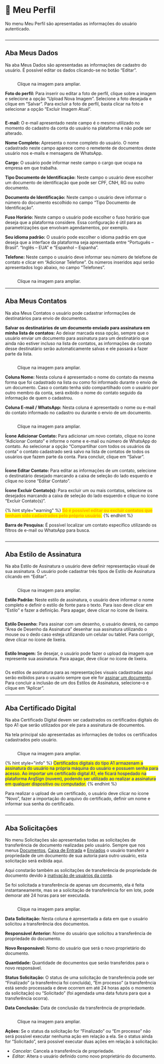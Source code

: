 # 👤 Meu Perfil

No menu Meu Perfil são apresentadas as informações do usuário autenticado. &#x20;

<figure><img src="../.gitbook/assets/perfil1.png" alt=""><figcaption></figcaption></figure>

***

## Aba Meus Dados&#x20;

Na aba Meus Dados são apresentadas as informações de cadastro do usuário. É possível editar os dados clicando-se no botão “Editar”.&#x20;

<figure><img src="../.gitbook/assets/perfil2.png" alt=""><figcaption><p>Clique na imagem para ampliar.</p></figcaption></figure>

**Foto do perfil:** Para inserir ou editar a foto de perfil, clique sobre a imagem e selecione a opção “Upload Nova Imagem”. Selecione a foto desejada e clique em “Salvar”. Para excluir a foto de perfil, basta clicar na foto e selecionar a opção “Excluir Imagem Atual”.&#x20;

<figure><img src="../.gitbook/assets/perfil3.png" alt=""><figcaption></figcaption></figure>

**E-mail:** O e-mail apresentado neste campo é o mesmo utilizado no momento do cadastro da conta do usuário na plataforma e não pode ser alterado. &#x20;

**Nome Completo:** Apresenta o nome completo do usuário. O nome cadastrado neste campo aparece como o remetente de documentos deste usuário nos e-mails e mensagens de WhatsApp.

**Cargo:** O usuário pode informar neste campo o cargo que ocupa na empresa em que trabalha.&#x20;

**Tipo Documento de Identificação:** Neste campo o usuário deve escolher um documento de identificação que pode ser CPF, CNH, RG ou outro documento. &#x20;

**Documento de Identificação:** Neste campo o usuário deve informar o número do documento escolhido no campo “Tipo Documento de Identificação”.&#x20;

**Fuso Horário:** Neste campo o usuário pode escolher o fuso horário que deseja que a plataforma considere. Essa configuração é útil para as parametrizações que envolvam agendamentos, por exemplo.&#x20;

**Seu idioma padrão:** O usuário pode escolher o idioma padrão em que deseja que a interface da plataforma seja apresentada entre “Português – Brasil”. “Inglês – EUA” e “Espanhol – Espanha”.&#x20;

**Telefone:** Neste campo o usuário deve informar seu número de telefone de contato e clicar em “Adicionar Telefone”. Os números inseridos aqui serão apresentados logo abaixo, no campo “Telefones”.&#x20;

<figure><img src="../.gitbook/assets/perfil4.png" alt=""><figcaption><p>Clique na imagem para ampliar.</p></figcaption></figure>

***

## Aba Meus Contatos&#x20;

Na aba Meus Contatos o usuário pode cadastrar informações de destinatários para envio de documentos. &#x20;

**Salvar os destinatários de um documento enviado para assinatura em minha lista de contatos:** Ao deixar marcada essa opção, sempre que o usuário enviar um documento para assinatura para um destinatário que ainda não estiver incluso na lista de contatos, as informações de contato desse destinatário serão automaticamente salvas e ele passará a fazer parte da lista.&#x20;

<figure><img src="../.gitbook/assets/perfil5.png" alt=""><figcaption><p>Clique na imagem para ampliar.</p></figcaption></figure>

**Coluna Nome:** Nesta coluna é apresentado o nome do contato da mesma forma que foi cadastrado na lista ou como foi informado durante o envio de um documento.  Caso o contato tenha sido compartilhado com o usuário por outro membro da conta, será exibido o nome do contato seguido da informação de quem o cadastrou.&#x20;

**Coluna E-mail / WhatsApp:** Nesta coluna é apresentado o nome ou e-mail do contato informado no cadastro ou durante o envio de um documento.  &#x20;

<figure><img src="../.gitbook/assets/perfil6.png" alt=""><figcaption><p>Clique na imagem para ampliar.</p></figcaption></figure>

**Ícone Adicionar Contato:** Para adicionar um novo contato, clique no ícone “Adicionar Contato” e informe o nome e e-mail ou número de WhatsApp do contato. Ao selecionar a opção “Compartilhar com todos os usuários da conta” o contato cadastrado será salvo na lista de contatos de todos os usuários que fazem parte da conta. Para concluir, clique em “Salvar”.&#x20;

<figure><img src="../.gitbook/assets/perfil7.png" alt=""><figcaption></figcaption></figure>

**Ícone Editar Contato:** Para editar as informações de um contato, selecione o destinatário desejado marcando a caixa de seleção do lado esquerdo e clique no ícone “Editar Contato”. &#x20;

**Ícone Excluir Contato(s):** Para excluir um ou mais contatos, selecione os desejados marcando a caixa de seleção do lado esquerdo e clique no ícone “Excluir Contato(s)”.  &#x20;

{% hint style="warning" %}
<mark style="color:orange;">**Só é possível editar ou excluir contatos que tenham sido cadastrados pelo próprio usuário.**</mark> &#x20;
{% endhint %}

**Barra de Pesquisa:** É possível localizar um contato específico utilizando os filtros de e-mail ou WhatsApp para busca.&#x20;

<figure><img src="../.gitbook/assets/perfil8.png" alt=""><figcaption></figcaption></figure>

***

## Aba Estilo de Assinatura&#x20;

Na aba Estilo de Assinatura o usuário deve definir representação visual de sua assinatura. O usuário pode cadastrar três tipos de Estilo de Assinatura clicando em “Editar”.&#x20;

<figure><img src="../.gitbook/assets/perfil9.png" alt=""><figcaption><p>Clique na imagem para ampliar.</p></figcaption></figure>

**Estilo Padrão:** Neste estilo de assinatura, o usuário deve informar o nome completo e definir o estilo de fonte para o texto. Para isso deve clicar em “Estilo” e fazer a definição. Para apagar, deve clicar no ícone de lixeira.

<figure><img src="../.gitbook/assets/perfil10.png" alt=""><figcaption></figcaption></figure>

**Estilo Desenho:** Para assinar com um desenho, o usuário deverá, no campo “Área de Desenho da Assinatura” desenhar sua assinatura utilizando o mouse ou o dedo caso esteja utilizando um celular ou tablet. Para corrigir, deve clicar no ícone de lixeira.

<figure><img src="../.gitbook/assets/perfil11.png" alt=""><figcaption></figcaption></figure>

**Estilo Imagem:** Se desejar, o usuário pode fazer o upload da imagem que represente sua assinatura. Para apagar, deve clicar no ícone de lixeira.

<figure><img src="../.gitbook/assets/perfil12.png" alt=""><figcaption></figcaption></figure>

Os estilos de assinatura para as representações visuais cadastradas aqui serão exibidos para o usuário sempre que ele for [assinar um documento](../assinatura-de-documentos.md). Para concluir a inclusão de um dos Estilos de Assinatura, selecione-o e clique em “Aplicar”.

***

## Aba Certificado Digital&#x20;

Na aba Certificado Digital devem ser cadastrados os certificados digitais do tipo A1 que serão utilizados por ele para a assinatura de documentos. &#x20;

Na tela principal são apresentadas as informações de todos os certificados cadastrados pelo usuário.  &#x20;

<figure><img src="../.gitbook/assets/perfil13.png" alt=""><figcaption><p>Clique na imagem para ampliar.</p></figcaption></figure>

{% hint style="info" %}
<mark style="color:blue;">Certificados digitais do tipo A1 armazenam a assinatura do usuário na própria máquina do usuário e possuem senha para acesso. Ao importar um certificado digital A1, ele ficará hospedado na plataforma ArqSign (nuvem), podendo ser utilizado ao realizar a assinatura em qualquer dispositivo ou computador.</mark>&#x20;
{% endhint %}

Para realizar o upload de um certificado, o usuário deve clicar no ícone “Novo”, fazer a importação do arquivo do certificado, definir um nome e informar sua senha do certificado.

<figure><img src="../.gitbook/assets/perfil14.png" alt=""><figcaption></figcaption></figure>

***

## Aba Solicitações&#x20;

No menu Solicitações são apresentadas todas as solicitações de transferência de documento realizadas pelo usuário. Sempre que nos menus [Documentos](../diretorios/documentos.md), [Caixa de Entrada](../caixa-postal/caixa-de-entrada.md) e [Enviados](../caixa-postal/enviados.md) o usuário transferir a propriedade de um documento de sua autoria para outro usuário, esta solicitação será exibida aqui. &#x20;

Aqui constarão também as solicitações de transferência de propriedade de documento devido à [inativação de usuários da conta](../administracao/administracao/usuarios.md#acoes-da-tela-usuarios).&#x20;

Se foi solicitada a transferência de apenas um documento, ela é feita instantaneamente, mas se a solicitação de transferência for em lote, pode demorar até 24 horas para ser executada. &#x20;

<figure><img src="../.gitbook/assets/perfil15.png" alt=""><figcaption><p>Clique na imagem para ampliar.</p></figcaption></figure>

**Data Solicitação:** Nesta coluna é apresentada a data em que o usuário solicitou a transferência dos documentos.&#x20;

**Responsável Anterior:** Nome do usuário que solicitou a transferência de propriedade do documento.&#x20;

**Novo Responsável:** Nomo do usuário que será o novo proprietário do documento.&#x20;

**Quantidade:** Quantidade de documentos que serão transferidos para o novo responsável. &#x20;

**Status Solicitação:** O status de uma solicitação de transferência pode ser “Finalizado” (a transferência foi concluída), “Em processo” (a transferência está sendo processada e deve ocorrem em até 24 horas após o momento da solicitação) ou “Solicitado” (foi agendada uma data futura para que a transferência ocorra).&#x20;

**Data Conclusão:** Data de conclusão da transferência de propriedade.&#x20;

<figure><img src="../.gitbook/assets/perfil16.png" alt=""><figcaption><p>Clique na imagem para ampliar.</p></figcaption></figure>

**Ações:** Se o status da solicitação for “Finalizado” ou “Em processo” não será possível executar nenhuma ação em relação a ela. Se o status ainda for “Solicitado”, será possível executar duas ações em relação à solicitação: &#x20;

* _Cancelar:_ Cancela a transferência de propriedade. &#x20;
* _Editar:_ Altera o usuário definido como novo proprietário do documento.

<figure><img src="../.gitbook/assets/perfil17.png" alt=""><figcaption></figcaption></figure>
